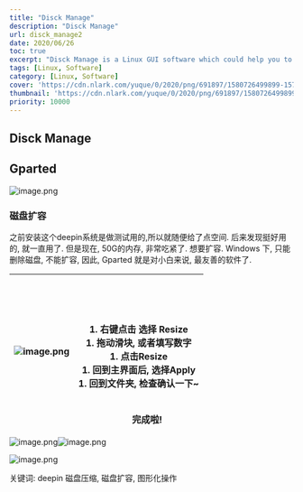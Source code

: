 ```yaml
---
title: "Disck Manage"
description: "Disck Manage"
url: disck_manage2
date: 2020/06/26
toc: true
excerpt: "Disck Manage is a Linux GUI software which could help you to manage the Disck easily."
tags: [Linux, Software]
category: [Linux, Software]
cover: 'https://cdn.nlark.com/yuque/0/2020/png/691897/1580726499899-157ae6cb-1cc8-4676-80e1-5b292e750ac5.png#align=left&display=inline&height=566&name=image.png&originHeight=566&originWidth=1064&size=84537&status=done&style=none&width=1064'
thumbnail: 'https://cdn.nlark.com/yuque/0/2020/png/691897/1580726499899-157ae6cb-1cc8-4676-80e1-5b292e750ac5.png#align=left&display=inline&height=566&name=image.png&originHeight=566&originWidth=1064&size=84537&status=done&style=none&width=1064'
priority: 10000
---
```


## Disck Manage


<a name="GCwmO"></a>
## Gparted
![image.png](https://cdn.nlark.com/yuque/0/2020/png/691897/1580726499899-157ae6cb-1cc8-4676-80e1-5b292e750ac5.png#align=left&display=inline&height=566&name=image.png&originHeight=566&originWidth=1064&size=84537&status=done&style=none&width=1064)
<a name="6o3II"></a>
### 磁盘扩容

之前安装这个deepin系统是做测试用的,所以就随便给了点空间. 后来发现挺好用的, 就一直用了. 但是现在, 50G的内存, 非常吃紧了. 想要扩容. Windows 下, 只能删除磁盘, 不能扩容, 因此, Gparted 就是对小白来说, 最友善的软件了.

| ![image.png](https://cdn.nlark.com/yuque/0/2020/png/691897/1580726681129-bbf1292f-02ec-430d-97d6-30ad204ea68c.png#align=left&display=inline&height=329&name=image.png&originHeight=390&originWidth=426&size=36105&status=done&style=none&width=359) | <br /><br /><br /><br />1. 右键点击 选择 Resize<br />1. 拖动滑块, 或者填写数字<br />1. 点击Resize<br />1. 回到主界面后, 选择Apply<br />1. 回到文件夹, 检查确认一下~<br /><br /><br />       完成啦! |
| --- | --- |



![image.png](https://cdn.nlark.com/yuque/0/2020/png/691897/1580726773602-324453b6-daaa-4f8b-8974-f4613398bfe0.png#align=left&display=inline&height=205&name=image.png&originHeight=330&originWidth=569&size=26753&status=done&style=none&width=353)![image.png](https://cdn.nlark.com/yuque/0/2020/png/691897/1580726735903-383cc9c6-9145-4b67-bb30-391fac844789.png#align=left&display=inline&height=205&name=image.png&originHeight=331&originWidth=587&size=30171&status=done&style=none&width=364)

![image.png](https://cdn.nlark.com/yuque/0/2020/png/691897/1580726815513-60343ced-c1b7-4109-8a24-1ce8538df9e0.png#align=left&display=inline&height=402&name=image.png&originHeight=605&originWidth=1083&size=108657&status=done&style=none&width=720)



关键词: deepin 磁盘压缩, 磁盘扩容, 图形化操作
